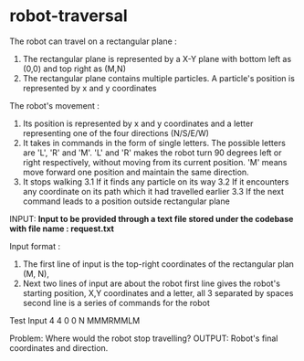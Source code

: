 # robot-traversal
The robot can travel on a rectangular plane :
1. The rectangular plane is represented by a X-Y plane with bottom left as (0,0) and top right as
(M,N)
2. The rectangular plane contains multiple particles. A particle's position is represented by x and
y coordinates

The robot's movement :
1. Its position is represented by x and y coordinates and a letter representing one of the four
directions (N/S/E/W)
2. It takes in commands in the form of single letters. The possible letters are 'L', 'R' and 'M'.
'L' and 'R' makes the robot turn 90 degrees left or right respectively, without moving from
its current position.
'M' means move forward one position and maintain the same direction.
3. It stops walking
3.1 If it finds any particle on its way
3.2 If it encounters any coordinate on its path which it had travelled earlier
3.3 If the next command leads to a position outside rectangular plane

INPUT:
**Input to be provided through a text file stored under the codebase with file name : request.txt**

Input format : 
1. The first line of input is the top-right coordinates of the rectangular plan (M, N),
2. Next two lines of input are about the robot
first line gives the robot's starting position, X,Y coordinates and a letter, all 3 separated by
spaces
second line is a series of commands for the robot

Test Input
4 4
0 0 N
MMMRMMLM

Problem:
Where would the robot stop travelling?
OUTPUT:
Robot's final coordinates and direction.
